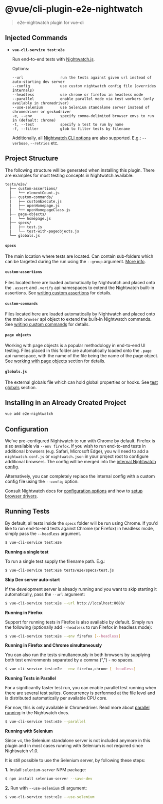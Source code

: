 # @vue/cli-plugin-e2e-nightwatch

> e2e-nightwatch plugin for vue-cli

## Injected Commands

- **`vue-cli-service test:e2e`**

  Run end-to-end tests with [Nightwatch.js](https://nightwatchjs.org).

  Options:

  ```
  --url                 run the tests against given url instead of auto-starting dev server
  --config              use custom nightwatch config file (overrides internals)
  --headless            use chrome or firefox in headless mode
  --parallel            enable parallel mode via test workers (only available in chromedriver)
  --use-selenium        use Selenium standalone server instead of chromedriver or geckodriver
  -e, --env             specify comma-delimited browser envs to run in (default: chrome)
  -t, --test            specify a test to run by name
  -f, --filter          glob to filter tests by filename
  ```

  Additionally, all [Nightwatch CLI options](https://nightwatchjs.org/guide/running-tests/#command-line-options) are also supported. 
  E.g.: `--verbose`, `--retries` etc.
  

## Project Structure

The following structure will be generated when installing this plugin. There are examples for most testing concepts in Nightwatch available.    

```
tests/e2e/
  ├── custom-assertions/
  |   └── elementCount.js
  ├── custom-commands/
  |   ├── customExecute.js
  |   ├── openHomepage.js
  |   └── openHomepageClass.js
  ├── page-objects/
  |   └── homepage.js
  ├── specs/
  |   ├── test.js
  |   └── test-with-pageobjects.js
  └── globals.js
```

#### `specs`
The main location where tests are located. Can contain sub-folders which can be targeted during the run using the `--group` argument. [More info](https://nightwatchjs.org/guide/running-tests/#test-groups).

#### `custom-assertions`
Files located here are loaded automatically by Nightwatch and placed onto the `.assert` and `.verify` api namespaces to extend the Nightwatch built-in assertions. See [writing custom assertions](https://nightwatchjs.org/guide/extending-nightwatch/#writing-custom-assertions) for details.

#### `custom-commands`
Files located here are loaded automatically by Nightwatch and placed onto the main `browser` api object to extend the built-in Nightwatch commands. See [writing custom commands](https://nightwatchjs.org/guide/extending-nightwatch/#writing-custom-commands) for details.

#### `page objects`
Working with page objects is a popular methodology in end-to-end UI testing. Files placed in this folder are automatically loaded onto the `.page` api namespace, with the name of the file being the name of the page object. See [working with page objects](https://nightwatchjs.org/guide/working-with-page-objects/) section for details.  

#### `globals.js`
The external globals file which can hold global properties or hooks. See [test globals](https://nightwatchjs.org/gettingstarted/configuration/#test-globals) section.

## Installing in an Already Created Project

``` sh
vue add e2e-nightwatch
```

## Configuration

We've pre-configured Nightwatch to run with Chrome by default. Firefox is also available via `--env firefox`. If you wish to run end-to-end tests in additional browsers (e.g. Safari, Microsoft Edge), you will need to add a `nightwatch.conf.js` or `nightwatch.json` in your project root to configure additional browsers. The config will be merged into the [internal Nightwatch config](https://github.com/vuejs/vue-cli/blob/dev/packages/%40vue/cli-plugin-e2e-nightwatch/nightwatch.config.js).

Alternatively, you can completely replace the internal config with a custom config file using the `--config` option.

Consult Nightwatch docs for [configuration options](https://nightwatchjs.org/gettingstarted/configuration/) and how to [setup browser drivers](http://nightwatchjs.org/gettingstarted#browser-drivers-setup).

## Running Tests

By default, all tests inside the `specs` folder will be run using Chrome. If you'd like to run end-to-end tests against Chrome (or Firefox) in headless mode, simply pass the `--headless` argument.

```sh
$ vue-cli-service test:e2e
```

**Running a single test**

To run a single test supply the filename path. E.g.:

```sh
$ vue-cli-service test:e2e tests/e2e/specs/test.js
```

**Skip Dev server auto-start**

If the development server is already running and you want to skip starting it automatically, pass the `--url` argument:

```sh
$ vue-cli-service test:e2e --url http://localhost:8080/
```

**Running in Firefox**

Support for running tests in Firefox is also available by default. Simply run the following (optionally add `--headless` to run Firefox in headless mode):

```sh
$ vue-cli-service test:e2e --env firefox [--headless]
```

**Running in Firefox and Chrome simultaneously**

You can also run the tests simultaneously in both browsers by supplying both test environments separated by a comma (",") - no spaces.

```sh
$ vue-cli-service test:e2e --env firefox,chrome [--headless]
```

**Running Tests in Parallel**

For a significantly faster test run, you can enable parallel test running when there are several test suites. Concurrency is performed at the file level and is distributed automatically per available CPU core.  

For now, this is only available in Chromedriver. Read more about [parallel running](https://nightwatchjs.org/guide/running-tests/#parallel-running) in the Nightwatch docs.

```sh
$ vue-cli-service test:e2e --parallel
```

**Running with Selenium**

Since `v4`, the Selenium standalone server is not included anymore in this plugin and in most cases running with Selenium is not required since Nightwatch v1.0. 

It is still possible to use the Selenium server, by following these steps:

__1.__ Install `selenium-server` NPM package:

  ```sh
  $ npm install selenium-server --save-dev
  ```
  
__2.__ Run with `--use-selenium` cli argument:

  ```sh
  $ vue-cli-service test:e2e --use-selenium
  ```
